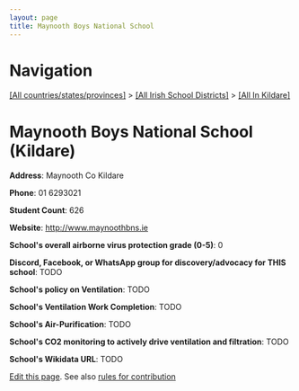 ```yaml
---
layout: page
title: Maynooth Boys National School
---
```

# Navigation

[[All countries/states/provinces]](../../..) > [[All Irish School Districts]](../..) > [[All In Kildare]](..)

# Maynooth Boys National School (Kildare)

**Address**: Maynooth Co Kildare

**Phone**: 01 6293021

**Student Count**: 626

**Website**: <http://www.maynoothbns.ie>

**School's overall airborne virus protection grade (0-5)**: 0

**Discord, Facebook, or WhatsApp group for discovery/advocacy for THIS school**: TODO

**School's policy on Ventilation**: TODO

**School's Ventilation Work Completion**: TODO

**School's Air-Purification**: TODO

**School's CO2 monitoring to actively drive ventilation and filtration**: TODO

**School's Wikidata URL**: TODO


[Edit this page](https://github.com/ventilate-schools/Ireland/edit/main/./Kildare/Maynooth_Boys_National_School.md). See also [rules for contribution](../../../contribution-rules/)